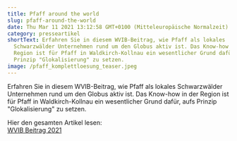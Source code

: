 ```yaml
---
title: Pfaff around the world
slug: pfaff-around-the-world
date: Thu Mar 11 2021 13:12:58 GMT+0100 (Mitteleuropäische Normalzeit)
category: presseartikel
shortText: Erfahren Sie in diesem WVIB-Beitrag, wie Pfaff als lokales
  Schwarzwälder Unternehmen rund um den Globus aktiv ist. Das Know-how in der
  Region ist für Pfaff in Waldkirch-Kollnau ein wesentlicher Grund dafür, aufs
  Prinzip "Glokalisierung" zu setzen.
image: /pfaff_komplettloesung_teaser.jpeg
---
```

Erfahren Sie in diesem WVIB-Beitrag, wie Pfaff als lokales Schwarzwälder Unternehmen rund um den Globus aktiv ist. Das Know-how in der Region ist für Pfaff in Waldkirch-Kollnau ein wesentlicher Grund dafür, aufs Prinzip "Glokalisierung" zu setzen.

H﻿ier den gesamten Artikel lesen:\
[WVIB Beitrag 2021](static/wvib_2021_seite_14-15.pdf)